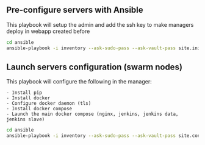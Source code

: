 ## Pre-configure servers with Ansible

This playbook will setup the admin and add the ssh key to make managers deploy in webapp created before

```bash
cd ansible
ansible-playbook -i inventory --ask-sudo-pass --ask-vault-pass site.init.yml
```

## Launch servers configuration (swarm nodes)

This playbook will configure the following in the manager:
        
    - Install pip
    - Install docker
    - Configure docker daemon (tls)
    - Install docker compose
    - Launch the main docker compose (nginx, jenkins, jenkins data, jenkins slave)

```bash
cd ansible
ansible-playbook -i inventory --ask-sudo-pass --ask-vault-pass site.configuration.yml
```
